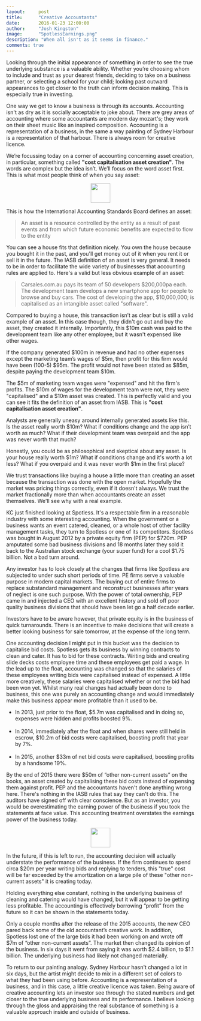 ```yaml
---
layout:     post
title:      "Creative Accountants"
date:       2016-01-23 12:00:00
author:     "Josh Kingston"
image:		"SpotlessEarnings.png"
description: "When all isn't as it seems in finance."
comments: true
---
```

Looking through the initial appearance of something in order to see the true underlying substance is a valuable ability. Whether you’re choosing whom to include and trust as your dearest friends, deciding to take on a business partner, or selecting a school for your child; looking past outward appearances to get closer to the truth can inform decision making. This is especially true in investing.

One way we get to know a business is through its accounts. Accounting isn't as dry as it is socially acceptable to joke about. There are grey areas of accounting where some accountants are modern day mozart's; they work on their sheet music like an inspired composition. Accounting is a representation of a business, in the same a way painting of Sydney Harbour is a representation of that harbour. There is always room for creative licence. 
 
We’re focussing today on a corner of accounting concerning asset creation, in particular, something called **"cost capitalisation asset creation"**. The words are complex but the idea isn’t. We’ll focus on the word asset first. This is what most people think of when you say asset:

<center><img src="{{ site.baseurl }}/img/KCHouse.png" height="52" align="center"></center>

This is how the International Accounting Standards Board defines an asset:

<blockquote>An asset is a resource controlled by the entity as a result of past events and from which future economic benefits are expected to flow to the entity</blockquote>

You can see a house fits that definition nicely. You own the house because you bought it in the past, and you'll get money out of it when you rent it or sell it in the future. The IASB definition of an asset is very general. It needs to be in order to facilitate the wide variety of businesses that accounting rules are applied to. Here's a valid but less obvious example of an asset:

<blockquote>Carsales.com.au pays its team of 50 developers $200,000pa each. The development team develops a new smartphone app for people to browse and buy cars. The cost of developing the app, $10,000,000; is capitalised as an intangible asset called "software".</blockquote> 

Compared to buying a house, this transaction isn’t as clear but is still a valid example of an asset. In this case though, they didn't go out and buy the asset, they created it internally. Importantly, this $10m cash was paid to the development team like any other employee, but it wasn't expensed like other wages. 

If the company generated $100m in revenue and had no other expenses except the marketing team’s wages of $5m, then profit for this firm would have been (100-5) $95m. The profit would not have been stated as $85m, despite paying the development team $10m. 

The $5m of marketing team wages were "expensed" and hit the firm's profits. The $10m of wages for the development team were not, they were "capitalised" and a $10m asset was created. This is perfectly valid and you can see it fits the definition of an asset from IASB. This is **"cost capitalisation asset creation"**. 

Analysts are generally uneasy around internally generated assets like this. Is the asset really worth $10m? What if conditions change and the app isn’t worth as much? What if their development team was overpaid and the app was never worth that much?

Honestly, you could be as philosophical and skeptical about any asset. Is your house really worth $1m? What if conditions change and it's worth a lot less? What if you overpaid and it was never worth $1m in the first place? 

We trust transactions like buying a house a little more than creating an asset because the transaction was done with the open market. Hopefully the market was pricing things correctly, even if it doesn't always.  We trust the market fractionally more than when accountants create an asset themselves. We'll see why with a real example. 

KC just finished looking at Spotless. It's a respectable firm in a reasonable industry with some interesting accounting. When the government or a business wants an event catered, cleaned, or a whole host of other facility management tasks, they turn to Spotless or one of its competitors. Spotless was bought in August 2012 by a private equity firm (PEP) for $720m. PEP amputated some bad business divisions and 18 months later they sold it back to the Australian stock exchange (your super fund) for a cool $1.75 billion. Not a bad turn around.

Any investor has to look closely at the changes that firms like Spotless are subjected to under such short periods of time. PE firms serve a valuable purpose in modern capital markets. The buying out of entire firms to replace substandard management and reconstruct businesses after years of neglect is one such purpose. With the power of total ownership, PEP came in and injected a CEO with an excellent history and sold off poor quality business divisions that should have been let go a half decade earlier. 

Investors have to be aware however, that private equity is in the business of quick turnarounds. There is an incentive to make decisions that will create a better looking business for sale tomorrow, at the expense of the long term. 

One accounting decision I might put in this bucket was the decision to capitalise bid costs. Spotless gets its business by winning contracts to clean and cater. It has to bid for these contracts. Writing bids and creating slide decks costs employee time and these employees get paid a wage. In the lead up to the float, accounting was changed so that the salaries of these employees writing bids were capitalised instead of expensed. A little more creatively, these salaries were capitalised whether or not the bid had been won yet. Whilst many real changes had actually been done to business, this one was purely an accounting change and would immediately make this business appear more profitable than it used to be.

<ul>
<li>In 2013, just prior to the float, $5.7m was capitalised and in doing so, expenses were hidden and profits boosted 9%.</li><br>

<li>In 2014, immediately after the float and when shares were still held in escrow, $10.2m of bid costs were capitalised, boosting profit that year by 7%.</li><br>

<li>In 2015, another $33m of net bid costs were capitalised, boosting profits by a handsome 19%.</li></ul>

By the end of 2015 there were $50m of “other non-current assets” on the books, an asset created by capitalising these bid costs instead of expensing them against profit. PEP and the accountants haven't done anything wrong here. There's nothing in the IASB rules that say they can't do this. The auditors have signed off with clear conscience. But as an investor, you would be overestimating the earning power of the business if you took the statements at face value. This accounting treatment overstates the earnings power of the business today.

<center><img src="{{ site.baseurl }}/img/SpotlessEarnings.png" height="52"></center>

In the future, if this is left to run, the accounting decision will actually understate the performance of the business. If the firm continues to spend circa $20m per year writing bids and replying to tenders, this "true" cost will be far exceeded by the amortization on a large pile of these "other non-current assets" it is creating today. 

Holding everything else constant, nothing in the underlying business of cleaning and catering would have changed, but it will appear to be getting less profitable. The accounting is effectively borrowing “profit” from the future so it can be shown in the statements today. 

Only a couple months after the release of the 2015 accounts, the new CEO pared back some of the old accountant’s creative work. In addition, Spotless lost one of the large bids it had been working on and wrote off $7m of “other non-current assets”. The market then changed its opinion of the business. In six days it went from saying it was worth $2.4 billion, to $1.1 billion. The underlying business had likely not changed materially.

To return to our painting analogy. Sydney Harbour hasn't changed a lot in six days, but the artist might decide to mix in a different set of colors to what they had been using before. Accounting is a representation of a business, and in this case, a little creative licence was taken. Being aware of creative accounting lets an investor see through the stated numbers and get closer to the true underlying business and its performance. I believe looking through the gloss and appraising the real substance of something is a valuable approach inside and outside of business.